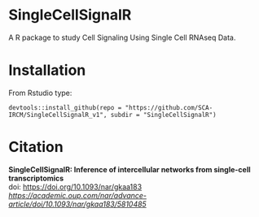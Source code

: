 # SingleCellSignalR

A R package to study Cell Signaling Using Single Cell RNAseq Data.
 
# Installation

From Rstudio type:
```
devtools::install_github(repo = "https://github.com/SCA-IRCM/SingleCellSignalR_v1", subdir = "SingleCellSignalR")    
```

# Citation

**SingleCellSignalR: Inference of intercellular networks from single-cell transcriptomics**    
doi: https://doi.org/10.1093/nar/gkaa183    
*https://academic.oup.com/nar/advance-article/doi/10.1093/nar/gkaa183/5810485*
